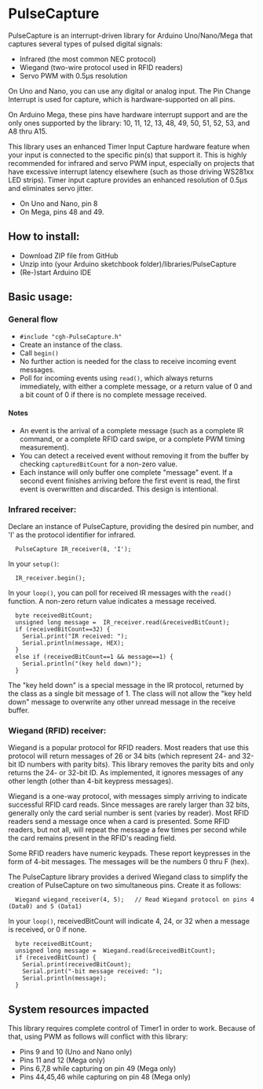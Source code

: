 # PulseCapture

PulseCapture is an interrupt-driven library for Arduino Uno/Nano/Mega that captures several types of pulsed digital signals:

* Infrared (the most common NEC protocol)
* Wiegand (two-wire protocol used in RFID readers)
* Servo PWM with 0.5μs resolution

On Uno and Nano, you can use any digital or analog input.  The Pin Change Interrupt is used for capture, which is hardware-supported on all pins.

On Arduino Mega, these pins have hardware interrupt support and are the only ones supported by the library: 10, 11, 12, 13, 48, 49, 50, 51, 52, 53, and A8 thru A15.

This library uses an enhanced Timer Input Capture hardware feature when your input is connected to the specific pin(s) that support it.  This is highly recommended for infrared and servo PWM input, especially on projects that have excessive interrupt latency elsewhere (such as those driving WS281xx LED strips).  Timer input capture provides an enhanced resolution of 0.5μs and eliminates servo jitter.

* On Uno and Nano, pin 8
* On Mega, pins 48 and 49.

## How to install:

* Download ZIP file from GitHub
* Unzip into (your Arduino sketchbook folder)/libraries/PulseCapture
* (Re-)start Arduino IDE

## Basic usage:
### General flow

* ```#include "cgh-PulseCapture.h"```
* Create an instance of the class.
* Call ```begin()```
* No further action is needed for the class to receive incoming event messages.
* Poll for incoming events using ```read()```, which always returns immediately, with either a complete message, or a return value of 0 and a bit count of 0 if there is no complete message received.

#### Notes
* An event is the arrival of a complete message (such as a complete IR command, or a complete RFID card swipe, or a complete PWM timing measurement).
* You can detect a received event without removing it from the buffer by checking ```capturedBitCount``` for a non-zero value.
* Each instance will only buffer one complete "message" event.  If a second event finishes arriving before the first event is read, the first event is overwritten and discarded.  This design is intentional.

### Infrared receiver:

Declare an instance of PulseCapture, providing the desired pin number, and 'I' as the protocol identifier for infrared.
```
  PulseCapture IR_receiver(8, 'I');
```
In your ```setup()```:
```
  IR_receiver.begin();
```
In your ```loop()```, you can poll for received IR messages with the ```read()``` function.  A non-zero return value indicates a message received.

```  
  byte receivedBitCount;
  unsigned long message =  IR_receiver.read(&receivedBitCount);
  if (receivedBitCount==32) {
    Serial.print("IR received: ");
    Serial.println(message, HEX);
  }
  else if (receivedBitCount==1 && message==1) {
    Serial.println("(key held down)");    
  }
```

The "key held down" is a special message in the IR protocol, returned by the class as a single bit message of 1.
The class will not allow the "key held down" message to overwrite any other unread message in the receive buffer.

### Wiegand (RFID) receiver:

Wiegand is a popular protocol for RFID readers.  Most readers that use this protocol will return messages of
26 or 34 bits (which represent 24- and 32-bit ID numbers with parity bits).  This library removes the
parity bits and only returns the 24- or 32-bit ID.  As implemented, it ignores messages of any
other length (other than 4-bit keypress messages).

Wiegand is a one-way protocol, with messages simply arriving to indicate successful RFID card reads.
Since messages are rarely larger than 32 bits, generally only the card serial number is sent (varies by reader).
Most RFID readers send a message once when a card is presented.  Some RFID readers, but not all,
will repeat the message a few times per second while the card remains present in the RFID's reading field.

Some RFID readers have numeric keypads.  These report keypresses in the form of 4-bit messages.
The messages will be the numbers 0 thru F (hex).

The PulseCapture library provides a derived Wiegand class to simplify the creation of PulseCapture on two
simultaneous pins.  Create it as follows:

```
  Wiegand wiegand_receiver(4, 5);   // Read Wiegand protocol on pins 4 (Data0) and 5 (Data1)
```
In your ```loop()```, receivedBitCount will indicate 4, 24, or 32 when a message is received, or 0 if none.

```  
  byte receivedBitCount;
  unsigned long message =  Wiegand.read(&receivedBitCount);
  if (receivedBitCount) {
    Serial.print(receivedBitCount);
    Serial.print("-bit message received: ");
    Serial.println(message);
  }
```

## System resources impacted

This library requires complete control of Timer1 in order to work.  Because of that, using PWM as follows will conflict with this library:

* Pins 9 and 10 (Uno and Nano only)
* Pins 11 and 12 (Mega only)
* Pins 6,7,8 while capturing on pin 49 (Mega only)
* Pins 44,45,46 while capturing on pin 48 (Mega only)
